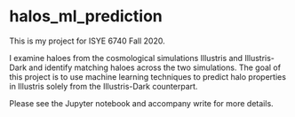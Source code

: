 # halos_ml_prediction

This is my project for ISYE 6740 Fall 2020.

I examine haloes from the cosmological simulations Illustris and Illustris-Dark and identify matching haloes across the two simulations. The goal of this project is to use machine learning techniques to predict halo properties in Illustris solely from the Illustris-Dark counterpart.

Please see the Jupyter notebook and accompany write for more details.
